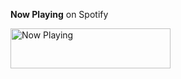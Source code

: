 **Now Playing** on Spotify

<a href="https://profile.misobarisic.com/now-playing?open">
    <img src="https://profile.misobarisic.com/now-playing" width="256" height="64" alt="Now Playing">
</a>
